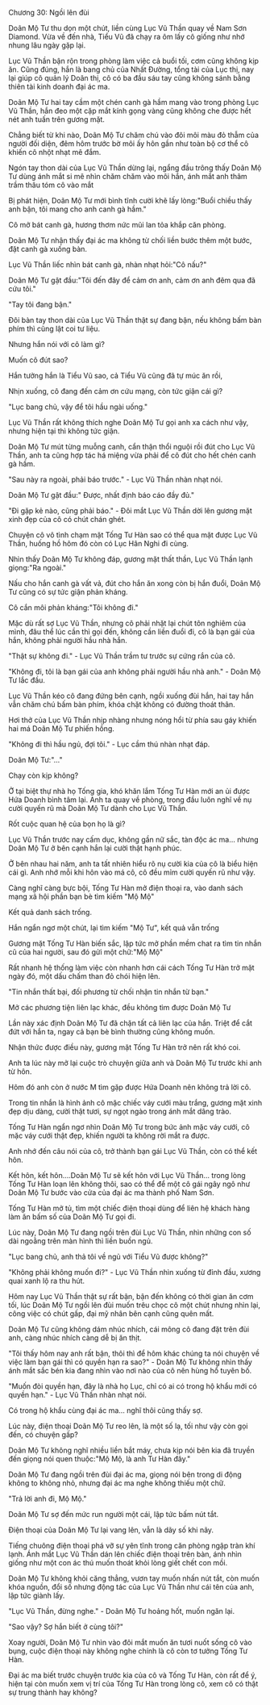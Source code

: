 




Chương 30: Ngồi lên đùi


Doãn Mộ Tư thu dọn một chút, liền cùng Lục Vũ Thần quay về Nam Sơn Diamond. Vừa về đến nhà, Tiểu Vũ đã chạy ra ôm lấy cô giống như nhớ nhung lâu ngày gặp lại.

Lục Vũ Thần bận rộn trong phòng làm việc cả buổi tối, cơm cũng không kịp ăn. Cũng đúng, hắn là bang chủ của Nhất Đường, tổng tài của Lục thị, nay lại giúp cô quản lý Doãn thị, cô có ba đầu sáu tay cũng không sánh bằng thiên tài kinh doanh đại ác ma.

Doãn Mộ Tư hai tay cầm một chén canh gà hầm mang vào trong phòng Lục Vũ Thần, hắn đeo một cặp mắt kính gọng vàng cũng không che được hết nét anh tuấn trên gương mặt.

Chẳng biết từ khi nào, Doãn Mộ Tư chăm chú vào đôi môi màu đỏ thẫm của người đối diện, đêm hôm trước bờ môi ấy hôn gần như toàn bộ cơ thể cô khiến cô nhột nhạt mê đắm.

Ngón tay thon dài của Lục Vũ Thần dừng lại, ngẩng đầu trông thấy Doãn Mộ Tư dùng ánh mắt si mê nhìn chăm chăm vào môi hắn, ánh mắt anh thâm trầm thâu tóm cô vào mắt

Bị phát hiện, Doãn Mộ Tư mới bình tĩnh cười khẽ lấy lòng:"Buổi chiều thấy anh bận, tôi mang cho anh canh gà hầm."

Cô mở bát canh gà, hương thơm nức mũi lan tỏa khắp căn phòng.

Doãn Mộ Tư nhận thấy đại ác ma không từ chối liền bước thêm một bước, đặt canh gà xuống bàn.

Lục Vũ Thần liếc nhìn bát canh gà, nhàn nhạt hỏi:"Cô nấu?"

Doãn Mộ Tư gật đầu:"Tôi đến đây để cảm ơn anh, cảm ơn anh đêm qua đã cứu tôi."

"Tay tôi đang bận."

Đôi bàn tay thon dài của Lục Vũ Thần thật sự đang bận, nếu không bấm bàn phím thì cũng lật coi tư liệu.

Nhưng hắn nói với cô làm gì?

Muốn cô đút sao?

Hắn tưởng hắn là Tiểu Vũ sao, cả Tiểu Vũ cũng đã tự múc ăn rồi,

Nhịn xuống, cô đang đến cảm ơn cứu mạng, còn tức giận cái gì?

"Lục bang chủ, vậy để tôi hầu ngài uống."

Lục Vũ Thần rất không thích nghe Doãn Mộ Tư gọi anh xa cách như vậy, nhưng hiện tại thì không tức giận.

Doãn Mộ Tư mút từng muỗng canh, cẩn thận thổi nguội rồi đút cho Lục Vũ Thần, anh ta cũng hợp tác há miệng vừa phải để cô đút cho hết chén canh gà hầm.

"Sau này ra ngoài, phải báo trước." - Lục Vũ Thần nhàn nhạt nói.

Doãn Mộ Tư gật đầu:" Được, nhất định báo cáo đầy đủ."

"Đi gặp kẻ nào, cũng phải báo." - Đôi mắt Lục Vũ Thần dời lên gương mặt xinh đẹp của cô có chút chán ghét.

Chuyện cô vô tình chạm mặt Tống Tư Hàn sao có thể qua mặt được Lục Vũ Thần, huống hồ hôm đó còn có Lục Hân Nghi đi cùng.

Nhìn thấy Doãn Mộ Tư không đáp, gương mặt thất thần, Lục Vũ Thần lạnh giọng:"Ra ngoài."

Nấu cho hắn canh gà vất vả, đút cho hắn ăn xong còn bị hắn đuổi, Doãn Mộ Tư cũng có sự tức giận phản kháng.

Cô cắn môi phản kháng:"Tôi không đi."

Mặc dù rất sợ Lục Vũ Thần, nhưng cô phải nhặt lại chút tôn nghiêm của mình, đâu thể lúc cần thì gọi đến, không cần liền đuổi đi, cô là bạn gái của hắn, không phải người hầu nhà hắn.

"Thật sự không đi." - Lục Vũ Thần trầm tư trước sự cứng rắn của cô.

"Không đi, tôi là bạn gái của anh không phải người hầu nhà anh." - Doãn Mộ Tư lắc đầu.

Lục Vũ Thần kéo cô đang đứng bên cạnh, ngồi xuống đùi hắn, hai tay hắn vẫn chăm chú bấm bàn phím, khóa chặt không có đường thoát thân.

Hơi thở của Lục Vũ Thần nhịp nhàng nhưng nóng hổi từ phía sau gáy khiến hai má Doãn Mộ Tư phiến hồng.

"Không đi thì hầu ngủ, đợi tôi." - Lục cầm thú nhàn nhạt đáp.

Doãn Mộ Tư:"..."

Chạy còn kịp không?

Ở tại biệt thự nhà họ Tống gia, khó khăn lắm Tống Tư Hàn mới an ủi được Hứa Doanh bình tâm lại. Anh ta quay về phòng, trong đầu luôn nghĩ về nụ cười quyến rũ mà Doãn Mộ Tư dành cho Lục Vũ Thần.

Rốt cuộc quan hệ của bọn họ là gì?

Lục Vũ Thần trước nay cấm dục, không gần nữ sắc, tàn độc ác ma… nhưng Doãn Mộ Tư ở bên cạnh hắn lại cười thật hạnh phúc.

Ở bên nhau hai năm, anh ta tất nhiên hiểu rõ nụ cười kia của cô là biểu hiện cái gì. Anh nhớ mỗi khi hôn vào má cô, cô đều mỉm cười quyến rũ như vậy.

Càng nghĩ càng bực bội, Tống Tư Hàn mở điện thoại ra, vào danh sách mạng xã hội phần bạn bè tìm kiếm "Mộ Mộ"

Kết quả danh sách trống.

Hắn ngẩn ngơ một chút, lại tìm kiếm "Mộ Tư", kết quả vẫn trống

Gương mặt Tống Tư Hàn biến sắc, lập tức mở phần mềm chat ra tìm tin nhắn cũ của hai người, sau đó gửi một chữ:"Mộ Mộ"

Rất nhanh hệ thống làm việc còn nhanh hơn cái cách Tống Tư Hàn trở mặt ngày đó, một dấu chấm than đỏ chói hiện lên.

"Tin nhắn thất bại, đối phương từ chối nhận tin nhắn từ bạn."

Mở các phương tiện liên lạc khác, đều không tìm được Doãn Mộ Tư

Lần này xác định Doãn Mộ Tư đã chặn tất cả liên lạc của hắn. Triệt để cắt đứt với hắn ta, ngay cả bạn bè bình thường cũng không muốn.

Nhận thức được điều này, gương mặt Tống Tư Hàn trở nên rất khó coi.

Anh ta lúc này mở lại cuộc trò chuyện giữa anh và Doãn Mộ Tư trước khi anh từ hôn.

Hôm đó anh còn ở nước M tìm gặp được Hứa Doanh nên không trả lời cô.

Trong tin nhắn là hình ảnh cô mặc chiếc váy cưới màu trắng, gương mặt xinh đẹp dịu dàng, cười thật tươi, sự ngọt ngào trong ánh mắt dâng trào.

Tống Tư Hàn ngẩn ngơ nhìn Doãn Mộ Tư trong bức ảnh mặc váy cưới, cô mặc váy cưới thật đẹp, khiến người ta không rời mắt ra được.

Anh nhớ đến câu nói của cô, trở thành bạn gái Lục Vũ Thần, còn có thể kết hôn.

Kết hôn, kết hôn….Doãn Mộ Tư sẽ kết hôn với Lục Vũ Thần… trong lòng Tống Tư Hàn loạn lên không thôi, sao có thể để một cô gái ngây ngô như Doãn Mộ Tư bước vào cửa của đại ác ma thành phố Nam Sơn.

Tống Tư Hàn mở tủ, tìm một chiếc điện thoại dùng để liên hệ khách hàng làm ăn bấm số của Doãn Mộ Tư gọi đi.

Lúc này, Doãn Mộ Tư đang ngồi trên đùi Lục Vũ Thần, nhìn những con số dài ngoằng trên màn hình thì liền buồn ngủ.

"Lục bang chủ, anh thả tôi về ngủ với Tiểu Vũ được không?"

"Không phải không muốn đi?" - Lục Vũ Thần nhìn xuống từ đỉnh đầu, xương quai xanh lộ ra thu hút.

Hôm nay Lục Vũ Thần thật sự rất bận, bận đến không có thời gian ăn cơm tối, lúc Doãn Mộ Tư ngồi lên đùi muốn trêu chọc cô một chút nhưng nhìn lại, công việc có chút gấp, đại mỹ nhân bên cạnh cũng quên mất.

Doãn Mộ Tư cũng không dám nhúc nhích, cái mông cô đang đặt trên đùi anh, càng nhúc nhích càng dễ bị ăn thịt.

"Tôi thấy hôm nay anh rất bận, thôi thì để hôm khác chúng ta nói chuyện về việc làm bạn gái thì có quyền hạn ra sao?" - Doãn Mộ Tư không nhìn thấy ánh mắt sắc bén kia đang nhìn vào nơi nào của cô nên hùng hổ tuyên bố.

"Muốn đòi quyền hạn, đây là nhà họ Lục, chỉ có ai có trong hộ khẩu mới có quyền hạn." - Lục Vũ Thần nhàn nhạt nói.

Có trong hộ khẩu cùng đại ác ma… nghĩ thôi cũng thấy sợ.

Lúc này, điện thoại Doãn Mộ Tư reo lên, là một số lạ, tối như vậy còn gọi đến, có chuyện gấp?

Doãn Mộ Tư không nghĩ nhiều liền bắt máy, chưa kịp nói bên kia đã truyền đến giọng nói quen thuộc:"Mộ Mộ, là anh Tư Hàn đây."

Doãn Mộ Tư đang ngồi trên đùi đại ác ma, giọng nói bên trong di động không to không nhỏ, nhưng đại ác ma nghe không thiếu một chữ.

"Trả lời anh đi, Mộ Mộ."

Doãn Mộ Tư sợ đến mức run người một cái, lập tức bấm nút tắt.

Điện thoại của Doãn Mộ Tư lại vang lên, vẫn là dãy số khi nãy.

Tiếng chuông điện thoại phá vỡ sự yên tĩnh trong căn phòng ngập tràn khí lạnh. Ánh mắt Lục Vũ Thần dán lên chiếc điện thoại trên bàn, ánh nhìn giống như một con ác thú muốn thoát khỏi lòng giết chết con mồi.

Doãn Mộ Tư không khỏi căng thẳng, vươn tay muốn nhấn nút tắt, còn muốn khóa nguồn, đổi số nhưng động tác của Lục Vũ Thần như cái tên của anh, lập tức giành lấy.

"Lục Vũ Thần, đừng nghe." - Doãn Mộ Tư hoảng hốt, muốn ngăn lại.

"Sao vậy? Sợ hắn biết ở cùng tôi?"

Xoay người, Doãn Mộ Tư nhìn vào đôi mắt muốn ăn tươi nuốt sống cô vào bụng, cuộc điện thoại này không nghe chính là cô còn tơ tưởng Tống Tư Hàn.

Đại ác ma biết trước chuyện trước kia của cô và Tống Tư Hàn, còn rất để ý, hiện tại còn muốn xem vị trí của Tống Tư Hàn trong lòng cô, xem cô có thật sự trung thành hay không?




